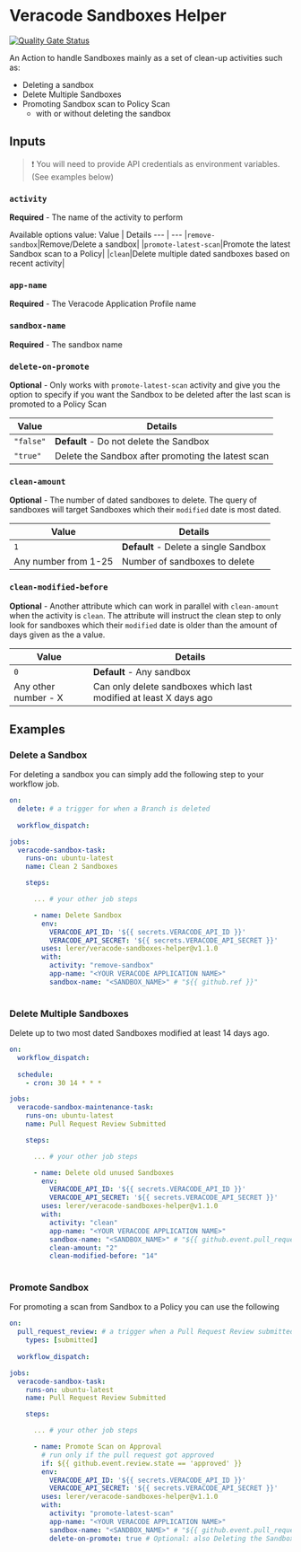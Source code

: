 # Veracode Sandboxes Helper
[![Quality Gate Status](https://sonarcloud.io/api/project_badges/measure?project=Lerer_veracode-sandboxes-helper&metric=alert_status)](https://sonarcloud.io/dashboard?id=Lerer_veracode-sandboxes-helper)


An Action to handle Sandboxes mainly as a set of clean-up activities such as:
- Deleting a sandbox
- Delete Multiple Sandboxes
- Promoting Sandbox scan to Policy Scan 
  - with or without deleting the sandbox

## Inputs
> :exclamation: You will need to provide API credentials as environment variables. (See examples below)

### `activity`

**Required** - The name of the activity to perform

Available options value:
Value | Details
 --- | --- 
|`remove-sandbox`|Remove/Delete a sandbox|
|`promote-latest-scan`|Promote the latest Sandbox scan to a Policy|
|`clean`|Delete multiple dated sandboxes based on recent activity|

### `app-name`
**Required** - The Veracode Application Profile name

### `sandbox-name`
**Required** - The sandbox name

### `delete-on-promote`
**Optional** - Only works with `promote-latest-scan` activity and give you the option to specify if you want the Sandbox to be deleted after the last scan is promoted to a Policy Scan

| Value |  Details|
--- | ---
|   `"false"`| **Default** - Do not delete the Sandbox |
| `"true"` | Delete the Sandbox after promoting the latest scan |

### `clean-amount`
**Optional** - The number of dated sandboxes to delete. The query of sandboxes will target Sandboxes which their `modified` date is most dated.

 Value |  Details|
--- | ---
|   `1`| **Default** - Delete a single Sandbox |
| Any number from 1-25 | Number of sandboxes to delete |

### `clean-modified-before`
**Optional** - Another attribute which can work in parallel with `clean-amount` when the activity is `clean`. The attribute will instruct the clean step to only look for sandboxes which their `modified` date is older than the amount of days given as the a value.

Value |  Details|
--- | ---
|   `0`| **Default** - Any sandbox |
| Any other number - X | Can only delete sandboxes which last modified at least X days ago |

## Examples

### Delete a Sandbox
For deleting a sandbox you can simply add the following step to your workflow job.

```yaml
on: 
  delete: # a trigger for when a Branch is deleted
    
  workflow_dispatch:

jobs:
  veracode-sandbox-task:
    runs-on: ubuntu-latest
    name: Clean 2 Sandboxes

    steps:

      ... # your other job steps

      - name: Delete Sandbox
        env:
          VERACODE_API_ID: '${{ secrets.VERACODE_API_ID }}'
          VERACODE_API_SECRET: '${{ secrets.VERACODE_API_SECRET }}'
        uses: lerer/veracode-sandboxes-helper@v1.1.0 
        with:
          activity: "remove-sandbox"
          app-name: "<YOUR VERACODE APPLICATION NAME>"
          sandbox-name: "<SANDBOX_NAME>" # "${{ github.ref }}"
      
```

### Delete Multiple Sandboxes
Delete up to two most dated Sandboxes modified at least 14 days ago.

```yaml
on:
  workflow_dispatch:
  
  schedule:
    - cron: 30 14 * * *

jobs:
  veracode-sandbox-maintenance-task:
    runs-on: ubuntu-latest
    name: Pull Request Review Submitted

    steps:

      ... # your other job steps

      - name: Delete old unused Sandboxes
        env:
          VERACODE_API_ID: '${{ secrets.VERACODE_API_ID }}'
          VERACODE_API_SECRET: '${{ secrets.VERACODE_API_SECRET }}'
        uses: lerer/veracode-sandboxes-helper@v1.1.0 
        with:
          activity: "clean"
          app-name: "<YOUR VERACODE APPLICATION NAME>"
          sandbox-name: "<SANDBOX_NAME>" # "${{ github.event.pull_request.head.ref }}"
          clean-amount: "2"
          clean-modified-before: "14" 
      
```


### Promote Sandbox
For promoting a scan from Sandbox to a Policy you can use the following

```yaml
on: 
  pull_request_review: # a trigger when a Pull Request Review submitted
    types: [submitted]
        
  workflow_dispatch:

jobs:
  veracode-sandbox-task:
    runs-on: ubuntu-latest
    name: Pull Request Review Submitted

    steps:

      ... # your other job steps

      - name: Promote Scan on Approval
        # run only if the pull request got approved
        if: ${{ github.event.review.state == 'approved' }}
        env:
          VERACODE_API_ID: '${{ secrets.VERACODE_API_ID }}'
          VERACODE_API_SECRET: '${{ secrets.VERACODE_API_SECRET }}'
        uses: lerer/veracode-sandboxes-helper@v1.1.0 
        with:
          activity: "promote-latest-scan"
          app-name: "<YOUR VERACODE APPLICATION NAME>"
          sandbox-name: "<SANDBOX_NAME>" # "${{ github.event.pull_request.head.ref }}"
          delete-on-promote: true # Optional: also Deleting the Sandbox 
      
```
